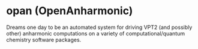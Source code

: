 # opan (OpenAnharmonic)


Dreams one day to be an automated system for driving VPT2 (and possibly other)
 anharmonic computations on a variety of computational/quantum chemistry software
 packages.
